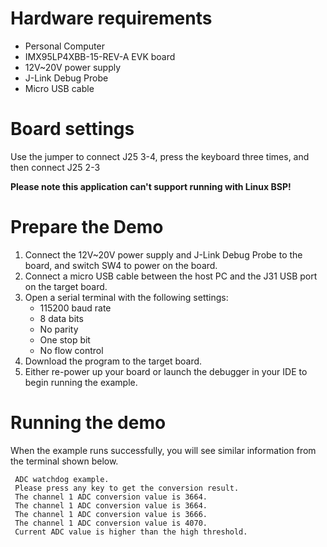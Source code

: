 Hardware requirements
=====================
- Personal Computer
- IMX95LP4XBB-15-REV-A EVK board
- 12V~20V power supply
- J-Link Debug Probe
- Micro USB cable

Board settings
============
Use the jumper to connect J25 3-4, press the keyboard three times, and then connect J25 2-3

**Please note this application can't support running with Linux BSP!**

Prepare the Demo
===============
1.  Connect the 12V~20V power supply and J-Link Debug Probe to the board, and switch SW4 to power on the board.
2.  Connect a micro USB cable between the host PC and the J31 USB port on the target board.
3.  Open a serial terminal with the following settings:
    - 115200 baud rate
    - 8 data bits
    - No parity
    - One stop bit
    - No flow control
4.  Download the program to the target board.
5.  Either re-power up your board or launch the debugger in your IDE to begin running the example.

Running the demo
================
When the example runs successfully, you will see similar information from the terminal shown below.

~~~~~~~~~~~~~~~~~~~~~
 ADC watchdog example.
 Please press any key to get the conversion result.
 The channel 1 ADC conversion value is 3664.
 The channel 1 ADC conversion value is 3664.
 The channel 1 ADC conversion value is 3666.
 The channel 1 ADC conversion value is 4070.
 Current ADC value is higher than the high threshold.
~~~~~~~~~~~~~~~~~~~~~

